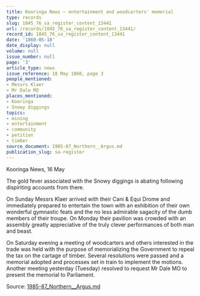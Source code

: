 ```yaml
---
title: Kooringa News — entertainment and woodcarters' memorial
type: records
slug: 1845_76_sa_register_content_13441
url: /records/1845_76_sa_register_content_13441/
record_id: 1845_76_sa_register_content_13441
date: '1860-05-18'
date_display: null
volume: null
issue_number: null
page: '3'
article_type: news
issue_reference: 18 May 1860, page 3
people_mentioned:
- Messrs Klaer
- Mr Dale MO
places_mentioned:
- Kooringa
- Snowy diggings
topics:
- mining
- entertainment
- community
- petition
- timber
source_document: 1985-87_Northern__Argus.md
publication_slug: sa-register
---
```


Kooringa News, 16 May

The gold fever associated with the Snowy diggings is abating following dispiriting accounts from there.

On Sunday Messrs Klaer arrived with their Cani & Equi Drome and immediately prepared to entertain the town with an exhibition of their own wonderful gymnastic feats and the no less admirable sagacity of the dumb members of their troupe.  On Monday their pavilion was crowded with an assembly greatly appreciative of the truly clever performances of both man and beast.

On Saturday evening a meeting of woodcarters and others interested in the trade was held with the purpose of memorializing the Government to repeal the tax on the cartage of timber.  Several resolutions were passed and a memorial adopted and processes set in train to implement the motions.  Another meeting yesterday (Tuesday) resolved to request Mr Dale MO to present the memorial to Parliament.

Source: [1985-87_Northern__Argus.md](/downloads/markdown/1985-87_Northern__Argus.md)
